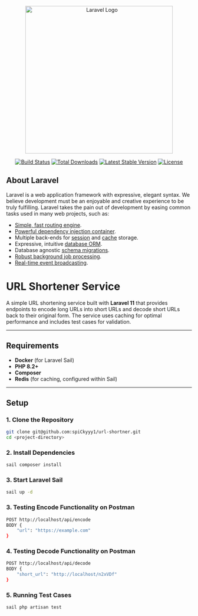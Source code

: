 <p align="center"><a href="https://laravel.com" target="_blank"><img src="https://raw.githubusercontent.com/laravel/art/master/logo-lockup/5%20SVG/2%20CMYK/1%20Full%20Color/laravel-logolockup-cmyk-red.svg" width="400" alt="Laravel Logo"></a></p>

<p align="center">
<a href="https://github.com/laravel/framework/actions"><img src="https://github.com/laravel/framework/workflows/tests/badge.svg" alt="Build Status"></a>
<a href="https://packagist.org/packages/laravel/framework"><img src="https://img.shields.io/packagist/dt/laravel/framework" alt="Total Downloads"></a>
<a href="https://packagist.org/packages/laravel/framework"><img src="https://img.shields.io/packagist/v/laravel/framework" alt="Latest Stable Version"></a>
<a href="https://packagist.org/packages/laravel/framework"><img src="https://img.shields.io/packagist/l/laravel/framework" alt="License"></a>
</p>

## About Laravel

Laravel is a web application framework with expressive, elegant syntax. We believe development must be an enjoyable and creative experience to be truly fulfilling. Laravel takes the pain out of development by easing common tasks used in many web projects, such as:

- [Simple, fast routing engine](https://laravel.com/docs/routing).
- [Powerful dependency injection container](https://laravel.com/docs/container).
- Multiple back-ends for [session](https://laravel.com/docs/session) and [cache](https://laravel.com/docs/cache) storage.
- Expressive, intuitive [database ORM](https://laravel.com/docs/eloquent).
- Database agnostic [schema migrations](https://laravel.com/docs/migrations).
- [Robust background job processing](https://laravel.com/docs/queues).
- [Real-time event broadcasting](https://laravel.com/docs/broadcasting).
# **URL Shortener Service**

A simple URL shortening service built with **Laravel 11** that provides endpoints to encode long URLs into short URLs and decode short URLs back to their original form. The service uses caching for optimal performance and includes test cases for validation.

---

## **Requirements**

- **Docker** (for Laravel Sail)
- **PHP 8.2+**
- **Composer**
- **Redis** (for caching, configured within Sail)

---

## **Setup**

### **1. Clone the Repository**
```bash
git clone git@github.com:spiCkyyy1/url-shortner.git
cd <project-directory>
```

### **2. Install Dependencies**
```bash
sail composer install
```

### **3. Start Laravel Sail**
```bash
sail up -d
```

### **3. Testing Encode Functionality on Postman**
```bash
POST http://localhost/api/encode
BODY {
    "url": "https://example.com"
}
```

### **4. Testing Decode Functionality on Postman**
```bash
POST http://localhost/api/decode
BODY {
    "short_url": "http://localhost/n2xVDf"
}
```


### **5. Running Test Cases**
```bash
sail php artisan test
```
